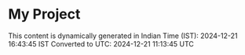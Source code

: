 # My Project

This content is dynamically generated in Indian Time (IST): 2024-12-21 16:43:45 IST
Converted to UTC: 2024-12-21 11:13:45 UTC

